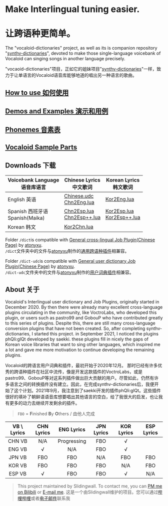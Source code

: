 # Make Interlingual tuning easier.

# 让跨语种更简单。

The "vocaloid-dictionaries" project, as well as its is companion repository "[synthv-dictionaries](/synthv-dictionaries/)", devoted to make those single-language voicebank of Vocaloid can singing songs in another language precisely.

"vocaoid-dictionaries"项目，正如它的姐妹项目"[synthv-dictionaries](/synthv-dictionaries/)"一样，致力于让单语言的Vocaloid语音库能够地道的唱出另一种语言的歌曲。

## [How to use 如何使用](/vocaloid-dictionaries/manual)

## [Demos and Examples 演示和用例](/vocaloid-dictionaries/demo)

## [Phonemes 音素表](/vocaloid-dictionaries/Phoneme)

## [Vocaloid Sample Parts](/vocaloid-dictionaries/Vocaloid-Sample-Parts)

## Downloads 下载

| Voicebank Language<br />语音库语言 | Chinese Lyrics<br />中文歌词 | Korean Lyrics<br />韩文歌词 |
| ---- | ---- | ---- |
| English 英语 | [Chinese.udc](https://github.com/Slidingwall/vocaloid-dictionaries/blob/main/Chinese.udc)<br />[Chn2Eng.lua](https://github.com/Slidingwall/vocaloid-dictionaries/blob/main/Chn2Eng.lua) |[Kor2Eng.lua](https://github.com/Slidingwall/vocaloid-dictionaries/blob/main/Kor2Eng.lua)|
| Spanish 西班牙语<br />Spanish(Maika) | [Chn2Esp.lua](https://github.com/Slidingwall/vocaloid-dictionaries/blob/main/Chn2Esp.lua)<br />[Chn2Esp++.lua](https://github.com/Slidingwall/vocaloid-dictionaries/blob/main/Chn2Esp%2B%2B.lua)| [Kor2Esp.lua](https://github.com/Slidingwall/vocaloid-dictionaries/blob/main/Kor2Esp.lua)<br />[Kor2Esp++.lua](https://github.com/Slidingwall/vocaloid-dictionaries/blob/main/Kor2Esp%2B%2B.lua) |
|Korean 韩文| [Kor2Chn.lua](https://github.com/Slidingwall/vocaloid-dictionaries/blob/main/Kor2Chn.lua)| |

Folder `/dict`is compatible with [General cross-lingual Job Plugin(Chinese Page)](https://www.bilibili.com/read/cv7732403/) by [atonyxu](https://github.com/atonyxu).  
`/dict`文件夹中的文件与[atonyxu](https://github.com/atonyxu)制作的[通用跨语种插件](https://www.bilibili.com/read/cv7732403/)相兼容。  

Folder `/dict-udc`is compatible with [General user dictionary Job Plugin(Chinese Page)](https://www.bilibili.com/read/cv7736635/) by [atonyxu](https://github.com/atonyxu).  
`/dict-udc`文件夹中的文件与[atonyxu](https://github.com/atonyxu)制作的[用户词典插件](https://www.bilibili.com/read/cv7732403/)相兼容。  

## About  关于

Vocaloid's Interlingual user dictionary and Job Plugins, originally started in December 2020.
By then there were already many excellent cross-language plugins circulating in the community, like VoctroLabs, who developed this plugin, or users such as pastro99 and GobouP who have contributed greatly to this series of plugins. Despite this, there are still many cross-language conversion plugins that have not been created. So, after completing synthv-dictionaries, I started this project. in September 2021, I noticed the plugins phQli:glQt developed by saekki. these plugins fill in nicely the gaps of Korean voice libraries that want to sing other languages, which inspired me a lot and gave me more motivation to continue developing the remaining plugins.

Vocaloid的跨语言用户词典和插件，最初开始于2020年12月。
那时已经有许多优秀的跨语种插件在社区中流传，像是开发这款插件的VoctroLabs，或是pastro99、GobouP等对这系列插件做出巨大贡献的用户。尽管如此，仍然有许多语言之间的转换插件没有建立。因此，在完成synthv-dictionaries后，我便开始了这个计划。2021年9月，我注意到了saekki开发的插件phQli:glQt。这些插件很好的填补了朝鲜语语音库想要唱出其他语言的空白，给了我很大的启发，也让我有更多的动力去继续开发剩余的插件。

> `FBO` = **F**inished **B**y **O**thers / 由他人完成  

|VB \ Lyrics |CHN Lyrics|ENG Lyrics|JPN Lyrics|KOR Lyrics|ESP Lyrics|
|:----:|:----:|:----:|:----:|:----:|:----:|
|CHN VB|N/A|Progressing|FBO|√||
|ENG VB|√|N/A|FBO|√||
|JPN VB|FBO|FBO|N/A|FBO|FBO|
|KOR VB|FBO|FBO|FBO|N/A|FBO|
|ESP VB|√|FBO|FBO|√|N/A|

> This project maintained by Slidingwall. To contact me, you can [PM me on Bilibili](https://space.bilibili.com/141232009) or [E-mail me](mailto:slidingwall@outlook.com).
> 这是一个由Slidingwall维护的项目。您可以通过[哔哩哔哩](https://space.bilibili.com/141232009)或者[电子邮件](mailto:slidingwall@outlook.com)联系我
